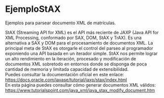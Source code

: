 # EjemploStAX
Ejemplos para parsear documento XML de matrículas.

StAX (Streaming API for XML) es el API más reciente de JAXP (Java API for XML Processing, conformado por SAX, DOM, StAX y TrAX). Es una alternativa a SAX y DOM para el procesamiento de documentos XML. La principal meta de StAX es otorgarle el control del parseo al programador exponiendo una API basada en un iterador simple. StAX  nos permite lograr un alto rendimiento en la iteración, procesado y modificación de documentos XML sobretodo en entornos donde se disponga de poca cantidad de memoria y limitada capacidad de extensibilidad.<br>
Puedes consultar la documentación oficial en este enlace: https://docs.oracle.com/javase/tutorial/jaxp/stax/index.html 
<br>
En esta página puedes consultar cómo generar documentos XML válidos: https://www.tutorialspoint.com/java_xml/java_stax_modify_document.htm
